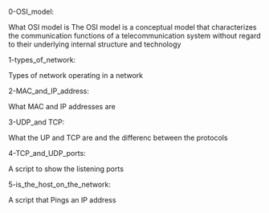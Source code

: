 0-OSI_model:

What OSI model is
The OSI model is a conceptual model that characterizes the communication functions of a telecommunication system without regard to their underlying internal structure and technology

1-types_of_network:

Types of network operating in a network

2-MAC_and_IP_address:

What MAC and IP addresses are

3-UDP_and TCP:


What the UP and TCP are and the differenc between the protocols

4-TCP_and_UDP_ports:

A script to show the listening ports

5-is_the_host_on_the_network:

A script that Pings an IP address 